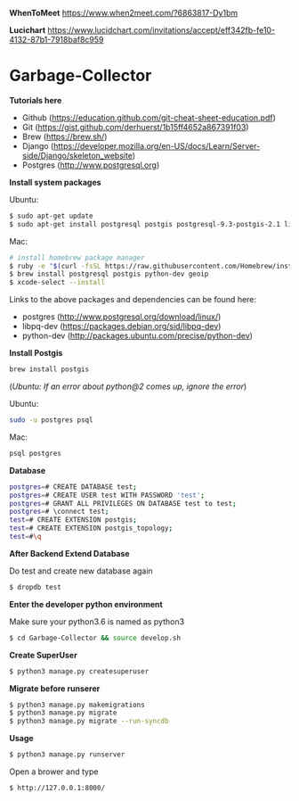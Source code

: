 **WhenToMeet**
https://www.when2meet.com/?6863817-Dy1bm

**Lucichart**
https://www.lucidchart.com/invitations/accept/eff342fb-fe10-4132-87b1-7918baf8c959

# Garbage-Collector
**Tutorials here**
- Github (https://education.github.com/git-cheat-sheet-education.pdf) 
- Git (https://gist.github.com/derhuerst/1b15ff4652a867391f03)
- Brew (https://brew.sh/)
- Django (https://developer.mozilla.org/en-US/docs/Learn/Server-side/Django/skeleton_website)
- Postgres   (http://www.postgresql.org)

**Install system packages**

Ubuntu:
```sh
$ sudo apt-get update
$ sudo apt-get install postgresql postgis postgresql-9.3-postgis-2.1 libpq-dev python-dev
```

Mac:
```sh
# install homebrew package manager
$ ruby -e "$(curl -fsSL https://raw.githubusercontent.com/Homebrew/install/master/install)"
$ brew install postgresql postgis python-dev geoip
$ xcode-select --install
```

Links to the above packages and dependencies can be found here:

- postgres   (http://www.postgresql.org/download/linux/)
- libpq-dev  (https://packages.debian.org/sid/libpq-dev)
- python-dev (http://packages.ubuntu.com/precise/python-dev)


**Install Postgis**

```sh
brew install postgis
```
(*Ubuntu: If an error about python@2 comes up, ignore the error*)


Ubuntu:
```sh
sudo -u postgres psql
```

Mac:
```sh
psql postgres
```

**Database**
```sh
postgres=# CREATE DATABASE test;
postgres=# CREATE USER test WITH PASSWORD 'test';
postgres=# GRANT ALL PRIVILEGES ON DATABASE test to test;
postgres=# \connect test;
test=# CREATE EXTENSION postgis;
test=# CREATE EXTENSION postgis_topology;
test=#\q
```

**After Backend Extend Database**

Do test and create new database again
```sh
$ dropdb test
```

**Enter the developer python environment**

Make sure your python3.6 is named as python3

```sh
$ cd Garbage-Collector && source develop.sh
```

**Create SuperUser**

```sh
$ python3 manage.py createsuperuser
```


**Migrate before runserer**

```sh
$ python3 manage.py makemigrations
$ python3 manage.py migrate
$ python3 manage.py migrate --run-syncdb
```


**Usage**
```sh
$ python3 manage.py runserver
```

Open a brower and type 

```sh
$ http://127.0.0.1:8000/
```

